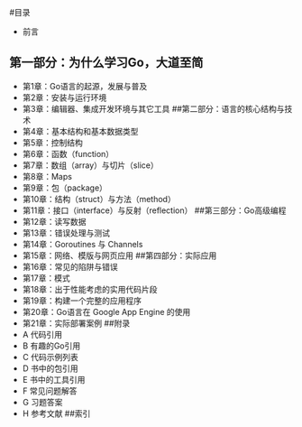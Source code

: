 #目录
- 前言
## 第一部分：为什么学习Go，大道至简
- 第1章：Go语言的起源，发展与普及
- 第2章：安装与运行环境
- 第3章：编辑器、集成开发环境与其它工具
##第二部分：语言的核心结构与技术
- 第4章：基本结构和基本数据类型
- 第5章：控制结构
- 第6章：函数（function）
- 第7章：数组（array）与切片（slice）
- 第8章：Maps
- 第9章：包（package）
- 第10章：结构（struct）与方法（method）
- 第11章：接口（interface）与反射（reflection）
##第三部分：Go高级编程
- 第12章：读写数据
- 第13章：错误处理与测试
- 第14章：Goroutines 与 Channels
- 第15章：网络、模版与网页应用
##第四部分：实际应用
- 第16章：常见的陷阱与错误
- 第17章：模式
- 第18章：出于性能考虑的实用代码片段
- 第19章：构建一个完整的应用程序
- 第20章：Go语言在 Google App Engine 的使用
- 第21章：实际部署案例
##附录
- A 代码引用
- B 有趣的Go引用
- C 代码示例列表
- D 书中的包引用
- E 书中的工具引用
- F 常见问题解答
- G 习题答案
- H 参考文献
##索引